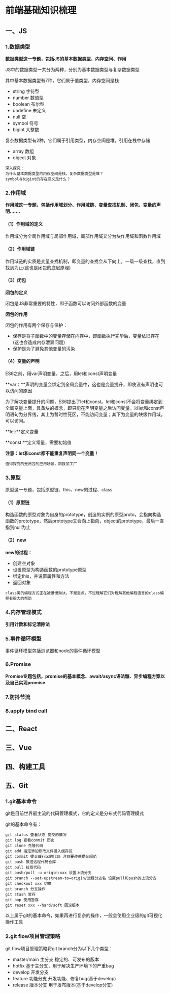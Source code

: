 # 前端基础知识梳理

## 一、JS

### 1.数据类型

**数据类型这一专题，包括JS的基本数据类型、内存空间、作用**

JS中的数据类型一共分为两种，分别为基本数据类型与复杂数据类型

其中基本数据类型有7种，它们属于值类型，内存空间是栈

- string 字符型
- number 数值型
- boolean 布尔型
- undefine 未定义
- null 空
- symbol 符号
- bigint 大整数

复杂数据类型有2种，它们属于引用类型，内存空间是堆，引用在栈中存储

- array 数组
- object 对象

```
深入探究：
为什么基本数据类型的内存空间是栈，复杂数据类型是堆？
symbol与bigint的存在意义是什么？
```

### 2.作用域

**作用域这一专题，包括作用域划分、作用域链、变量查找机制、闭包、变量的声明.......**

#### （1）作用域的定义

作用域分为全局作用域与局部作用域，局部作用域又分为块作用域和函数作用域

#### （2）作用域链

作用域链的实质是变量查找机制，即变量的查找会从下向上，一级一级查找，直到找到为止(这也是闭包的底层原理)

#### （3）闭包

**闭包的定义**

闭包是JS非常重要的特性，即子函数可以访问外部函数的变量

**闭包的作用**

闭包的作用有两个保存与保护：

- 保存是将子函数中的变量存储在内存中，即函数执行完毕后，变量依旧存在(这也会造成内存泄漏问题)
- 保护是为了避免其他变量的污染

#### （4）变量的声明

ES6之前，用var声明变量，之后，用let和const声明变量

**var：**声明的变量会绑定到全局变量中，这也是变量提升，即使没有声明也可以访问的原因

为了解决变量提升的问题，ES6提出了let和const。let和const不会将变量绑定到全局变量上面，具备块的概念，即只能在声明变量之后访问变量。以let和const声明语句为分界线，其上为暂时性死区，不能访问变量；其下为变量的块级作用域，可以访问。

**let:**定义变量

**const:**定义常量，需要初始值

**注意：let和const都不能重复声明同一个变量！**

```
值得探究的是闭包的应用场景，函数加工厂
```

### 3.原型

原型这一专题，包括原型链、this、new的过程、class

#### （1）原型链

构造函数的原型对象为自身的prototype，创造的实例的原型proto，会指向构造函数的prototype，然后prototype又会向上指向，object的prototype，最后一直指到null为止

#### （2）new

**new的过程：**

- 创建空对象
- 设置原型为构造函数的prototype原型
- 绑定this，并设置属性和方法
- 返回对象

```
class类的编程方式正在被慢慢淘汰，不是重点，不过理解它们对理解其他编程语言的class编程有很大的帮助
```

### 4.内存管理模式

**引用计数和标记清除法**





### 5.事件循环模型

事件循环模型包括浏览器和node的事件循环模型



### 6.Promise

**Promise专题包括，promise的基本概念、await/async语法糖、异步编程方案以及自己实现promise**



### 7.防抖节流



### 8.apply bind call



## 二、React



## 三、Vue





## 四、构建工具











## 五、Git

### 1.git基本命令

git是目前世界最主流的代码管理模式，它的定义是分布式代码管理模式

git的基本命令有：

```
git status 查看状态 提交的情况
git log 查看commit 历史
git clone 克隆代码
git add 指定添加修改文件进入缓存区
git commit 提交缓存区的代码 注意要遵循提交规范
git push 推送远程代码仓库
git pull 拉取代码
git push/pull -u origin:xxx 设置上流分支
git branch --set-upstream-to=origin/远程分支名 设置pull和push的上流分支
git checkout xxx 切换
git branch 分支操作
git stash 暂存
git pop 使用暂存
git reset xxx --hard/soft 回滚版本
```

以上属于git的基本命令，如果再进行复杂的操作，一般会使用企业级的git可视化操作工具

### 2.git flow项目管理策略

git flow项目管理策略将git branch分为以下几个类型：

- master/main 主分支 稳定的、可发布的版本
- hotfix 基于主分支，用于解决生产环境下的严重bug
- develop 开发分支
- feature 功能分支 开发功能、修复bug(基于develop)
- release 版本分支 用于发布版本(基于develop分支)





















